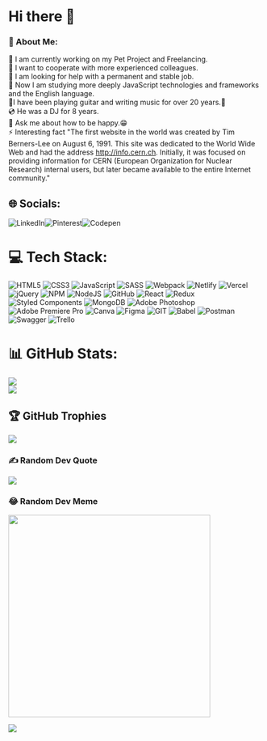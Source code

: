 # Hi there 👋

<!--
**Evgen-Zaharevich/Evgen-Zaharevich** is a ✨ _special_ ✨ repository because its `README.md` (this file) appears on your GitHub profile.

Here are some ideas to get you started:

- 🔭 I’m currently working on ...
- 🌱 I’m currently learning ...
- 👯 I’m looking to collaborate on ...
- 🤔 I’m looking for help with ...
- 💬 Ask me about ...
- 📫 How to reach me: ...
- 😄 Pronouns: ...
- ⚡ Fun fact: ...
-->

### 💫 About Me:
🔭 I am currently working on my Pet Project and Freelancing.<br>
👯 I want to cooperate with more experienced colleagues.<br>
🤝 I am looking for help with a permanent and stable job.<br>
🌱 Now I am studying more deeply JavaScript technologies and frameworks and the English language.<br>
🎸I have been playing guitar and writing music for over 20 years.🤘<br>
💿 He was a DJ for 8 years.<br>
💬 Ask me about how to be happy.😁<br>
⚡ Interesting fact "The first website in the world was created by Tim Berners-Lee on August 6, 1991. This site was dedicated to the World Wide Web and had the address http://info.cern.ch. Initially, it was focused on providing information for CERN (European Organization for Nuclear Research) internal users, but later became available to the entire Internet community."


## 🌐 Socials:
![LinkedIn](https://icons8.ru/icon/kdFKO7FQ5nkP/линкедин)![Pinterest](https://img.shields.io/badge/Pinterest-%23E60023.svg?logo=Pinterest&logoColor=white)![Codepen](https://img.shields.io/badge/Codepen-000000?style=for-the-badge&logo=codepen&logoColor=white)

# 💻 Tech Stack:
![HTML5](https://img.shields.io/badge/html5-%23E34F26.svg?style=for-the-badge&logo=html5&logoColor=white) ![CSS3](https://img.shields.io/badge/css3-%231572B6.svg?style=for-the-badge&logo=css3&logoColor=white) ![JavaScript](https://img.shields.io/badge/javascript-%23323330.svg?style=for-the-badge&logo=javascript&logoColor=%23F7DF1E) ![SASS](https://img.shields.io/badge/SASS-hotpink.svg?style=for-the-badge&logo=SASS&logoColor=white) ![Webpack](https://img.shields.io/badge/webpack-%238DD6F9.svg?style=for-the-badge&logo=webpack&logoColor=black) ![Netlify](https://img.shields.io/badge/netlify-%23000000.svg?style=for-the-badge&logo=netlify&logoColor=#00C7B7) ![Vercel](https://img.shields.io/badge/vercel-%23000000.svg?style=for-the-badge&logo=vercel&logoColor=white) ![jQuery](https://img.shields.io/badge/jquery-%230769AD.svg?style=for-the-badge&logo=jquery&logoColor=white) ![NPM](https://img.shields.io/badge/NPM-%23000000.svg?style=for-the-badge&logo=npm&logoColor=white) ![NodeJS](https://img.shields.io/badge/node.js-6DA55F?style=for-the-badge&logo=node.js&logoColor=white) ![GitHub](https://img.shields.io/badge/GitHub-%23121011.svg?style=for-the-badge&logo=github&logoColor=white) ![React](https://img.shields.io/badge/react-%2320232a.svg?style=for-the-badge&logo=react&logoColor=%2361DAFB) ![Redux](https://img.shields.io/badge/redux-%23593d88.svg?style=for-the-badge&logo=redux&logoColor=white) ![Styled Components](https://img.shields.io/badge/styled--components-DB7093?style=for-the-badge&logo=styled-components&logoColor=white) ![MongoDB](https://img.shields.io/badge/MongoDB-%234ea94b.svg?style=for-the-badge&logo=mongodb&logoColor=white) ![Adobe Photoshop](https://img.shields.io/badge/adobephotoshop-%2331A8FF.svg?style=for-the-badge&logo=adobephotoshop&logoColor=white) ![Adobe Premiere Pro](https://img.shields.io/badge/Adobe%20Premiere%20Pro-9999FF.svg?style=for-the-badge&logo=Adobe%20Premiere%20Pro&logoColor=white) ![Canva](https://img.shields.io/badge/Canva-%2300C4CC.svg?style=for-the-badge&logo=Canva&logoColor=white) 	![Figma](https://img.shields.io/badge/figma-%23F24E1E.svg?style=for-the-badge&logo=figma&logoColor=white) ![GIT](https://img.shields.io/badge/Git-fc6d26?style=for-the-badge&logo=git&logoColor=white) ![Babel](https://img.shields.io/badge/Babel-F9DC3e?style=for-the-badge&logo=babel&logoColor=black) ![Postman](https://img.shields.io/badge/Postman-FF6C37?style=for-the-badge&logo=postman&logoColor=white) ![Swagger](https://img.shields.io/badge/-Swagger-%23Clojure?style=for-the-badge&logo=swagger&logoColor=white) ![Trello](https://img.shields.io/badge/Trello-%23026AA7.svg?style=for-the-badge&logo=Trello&logoColor=white)
# 📊 GitHub Stats:
![](https://github-readme-streak-stats.herokuapp.com/?user=evgen-zaharevich&theme=dark&hide_border=false)<br/>
![](https://github-readme-stats.vercel.app/api/top-langs/?username=evgen-zaharevich&theme=dark&hide_border=false&include_all_commits=true&count_private=true&layout=compact)
## 🏆 GitHub Trophies
![](https://github-profile-trophy.vercel.app/?username=evgen-zaharevich&theme=dark_dimmed&no-frame=false&no-bg=false&margin-w=4)
### ✍️ Random Dev Quote
![](https://quotes-github-readme.vercel.app/api?type=horizontal&theme=merko)
### 😂 Random Dev Meme
<img src='https://randommeme-five.vercel.app/' style="height: 400px;"/>

![](https://visitcount.itsvg.in/api?id=evgen-zaharevich&icon=0&color=8)
<!-- Proudly created with GPRM ( https://gprm.itsvg.in ) -->
